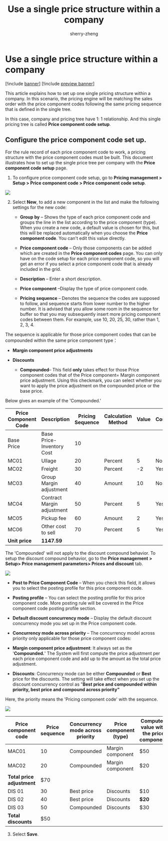 ﻿---
title: Use a single price structure within a company
description: This article explains how to set up one single pricing structure within a company. In this scenario, the pricing engine will be matching the sales order with the price component codes following the same pricing sequence that is defined in the single tree.
author: sherry-zheng
ms.author: chuzheng
ms.reviewer: kamaybac
ms.search.form:
ms.topic: overview
ms.date: 03/03/2023
audience: Application User
ms.search.region: Global
ms.custom: bap-template
---

# Use a single price structure within a company

[!include [banner](../includes/banner.md)]
[!include [preview banner](../includes/preview-banner.md)]
<!-- KFM: Preview until further notice -->

This article explains how to set up one single pricing structure within a company. In this scenario, the pricing engine will be matching the sales order with the price component codes following the same pricing sequence that is defined in the single tree.

In this case, company and pricing tree have 1: 1 relationship. And this single pricing tree is called **Price component code setup**.

## Configure the price component code set up.

For the rule record of each price component code to work, a pricing structure with the price component codes must be built. This document illustrates how to set up the single price tree per company with the **Price component code setup** page.

1.  To configure price component code setup, go to **Pricing management &gt; Setup &gt; Price component code &gt; Price component code setup**.

![](media/image1.png)

2.  Select **New**, to add a new component in the list and make the following settings for the new code:

    - **Group by** – Shows the type of each price component code and groups the line in the list according to the price component (type). When you create a new code, a default value is chosen for this, but this will be replaced automatically when you choose the **Price component code**. You can't edit this value directly.

    - **Price component code** – Only those components can be added which are created in the **Price component codes** page. You can only have on the code setup for each price component code, so you will get an error if you select a price component code that is already included in the grid.

    - **Description** – Enter a short description.

    - **Price component** –Display the type of price component code.

    - **Pricing sequence** – Denotes the sequence the codes are supposed to follow, and sequence starts from lower number to the higher number. It is advised that you allow some room in the sequence for buffer so that you may subsequently insert more pricing component codes between them. For example, use 10, 20, 25, 30, rather than 1, 2, 3, 4.

The sequence is applicable for those price component codes that can be compounded within the same price component type：

- **Margin component price adjustments**

- **Discounts**

    - **Compounded**– This field **only** takes effect for those Price component codes that of the Price component= Margin component price adjustment. Using this checkmark, you can select whether you want to apply the price adjustment on the compounded price or the base price.

Below gives an example of the 'Compounded.'

| **Price Component Code** | **Description** | **Pricing Sequence** | **Calculation Method** | **Value** | **Compounded** | **Calculated Value** |
|-------------------------|-------------------------|-------------------------|-------------------------|-------------------------|-------------------------|-------------------------|
| Base</br>Price | Base Price- Inventory Cost | 10 |   |   |   | 1000.00 |
| MC01 | Ullage | 20 | Percent | 5 | No | 50.00 |
| MC02 | Freight | 30 | Percent | -2 | Yes | -21.00 |
| MC03 | Group Margin adjustment | 40 | Amount | 10 | No | 10.00 |
| MC04 | Contract Margin adjustment | 50 | Percent | 5 | Yes | 51.95 |
| MC05 | Pickup fee | 60 | Amount | 2 | Yes | 2.00 |
| MC06 | Other cost to sell | 70 | Percent | 5 | Yes | 54.64 |
| **Unit price** | **1147.59** |  |  |  |  |  |


The 'Compounded' will not apply to the discount compound behavior. To setup the discount compound behavior, go to the **Price management &gt; Setup&gt; Price management parameters&gt; Prices and discount** tab.

![](media/image2.png)

- **Post to Price Component Code** – When you check this field, it allows you to select the posting profile for this price component code.

- **Posting profile** – You can select the posting profile for this price component code. More posting rule will be covered in the Price component code posting profile section.

- **Default discount concurrency mode** – Display the default discount concurrency mode you set up in the Price component code.

- **Concurrency mode across priority** – The concurrency model across priority only applicable for those price component codes:

<!-- -->

- **Margin component price adjustment**: It always set as the '**Compounded.**' The System will first compute the price adjustment per each price component code and add up to the amount as the total price adjustment.

- **Discounts**: Concurrency mode can be either **Compounded** or **Best** price for the discounts. The setting will take effect when you set up the discount concurrency control as "**Best price and compounded within priority, best price and compound across priority"**

Here, the priority means the 'Pricing component code' with the sequence.

![](media/image3.png)

| **Price component code**   | **Price sequence** | **Concurrency mode across priority** | **Price component (type)** | **Computed value with the price component** |
|----------------------------|--------------------|--------------------------------------|----------------------------|---------------------------------------------|
| MAC01                      | 10                 | Compounded                           | Margin component           | $50                                         |
| MAC02                      | 20                 | Compounded                           | Margin component           | $20                                         |
| **Total price adjustment** | $70                |                                      |                            |                                             |
| DIS 01                     | 30                 | Best price                           | Discounts                  | $10                                         |
| DIS 02                     | 40                 | Best price                           | Discounts                  | **$20**                                     |
| DIS 03                     | 50                 | Compounded                           | Discounts                  | $30                                         |
| **Total discounts**        | $50                |                                      |                            |                                             |

3.  Select **Save**.
